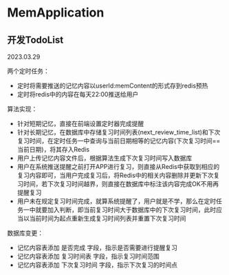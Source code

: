 # MemApplication
## 开发TodoList
2023.03.29

两个定时任务：
+ 定时将需要推送的记忆内容以userId:memContent的形式存到redis预热
+ 定时将redis中的内容在每天22:00推送给用户

算法实现：
+ 针对短期记忆，直接在前端设置定时器完成提醒
+ 针对长期记忆，在数据库中存储复习时间列表(next_review_time_list)和下次复习时间，在定时任务一中查询与当前日期相等的记忆内容(下次复习时间==当前日期)，将其存入Redis
+ 用户上传记忆内容文件后，根据算法生成下次复习时间写入数据库
+ 用户在系统推送提醒之前打开APP进行复习，则直接从Redis中获取到相应的复习内容即可，当用户完成复习后，将Redis中的相关内容删除并更新下次复习时间，若下次复习时间越界，则直接在数据库中标注该内容完成OK不用再提醒复习
+ 用户未在规定复习时间完成，就算系统提醒了，用户就是不学，那么在定时任务一中就要加入判断，即当前复习时间大于数据库中的下次复习时间，此时应当以当前时间为起点重新生成复习时间列表并重置下次复习时间

数据库变更：
+ 记忆内容表添加 是否完成 字段，指示是否需要进行提醒复习
+ 记忆内容表添加 复习时间表 字段，指示复习时间范围
+ 记忆内容表添加 下次复习时间 字段，指示下次复习的时间点